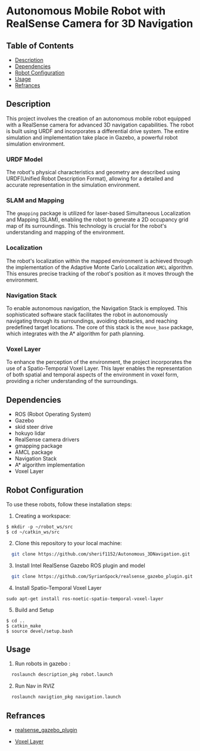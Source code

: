 # Autonomous Mobile Robot with RealSense Camera for 3D Navigation

## Table of Contents
- [Description](#description)
- [Dependencies](#dependencies)
- [Robot Configuration]( #robot-configuration)
- [Usage](#usage)
- [Refrances](#refrances)

## Description

This project involves the creation of an autonomous mobile robot equipped with a RealSense camera for advanced 3D navigation capabilities. The robot is built using URDF  and incorporates a differential drive system. The entire simulation and implementation take place in Gazebo, a powerful robot simulation environment.

### URDF Model
The robot's physical characteristics and geometry are described using URDF(Unified Robot Description Format), allowing for a detailed and accurate representation in the simulation environment.

### SLAM and Mapping
The `gmapping` package is utilized for laser-based Simultaneous Localization and Mapping (SLAM), enabling the robot to generate a 2D occupancy grid map of its surroundings. This technology is crucial for the robot's understanding and mapping of the environment.

### Localization
The robot's localization within the mapped environment is achieved through the implementation of the Adaptive Monte Carlo Localization `AMCL` algorithm. This ensures precise tracking of the robot's position as it moves through the environment.

### Navigation Stack
To enable autonomous navigation, the Navigation Stack is employed. This sophisticated software stack facilitates the robot in autonomously navigating through its surroundings, avoiding obstacles, and reaching predefined target locations. The core of this stack is the `move_base` package, which integrates with the A* algorithm for path planning.

###  Voxel Layer
To enhance the perception of the environment, the project incorporates the use of a Spatio-Temporal Voxel Layer. This layer enables the representation of both spatial and temporal aspects of the environment in voxel form, providing a richer understanding of the surroundings.

## Dependencies
- ROS (Robot Operating System)
- Gazebo
- skid steer drive
- hokuyo lidar
- RealSense camera drivers
- gmapping package
- AMCL package
- Navigation Stack
- A* algorithm implementation
- Voxel Layer

## Robot Configuration

To use these robots, follow these installation steps:

1. Creating a workspace:

```
$ mkdir -p ~/robot_ws/src
$ cd ~/catkin_ws/src 
```

2. Clone this repository to your local machine:

```bash
  git clone https://github.com/sherif1152/Autonomous_3DNavigation.git
```
3. Install Intel RealSense Gazebo ROS plugin and model
```bash
  git clone https://github.com/SyrianSpock/realsense_gazebo_plugin.git
```
4. Install Spatio-Temporal Voxel Layer
```
sudo apt-get install ros-noetic-spatio-temporal-voxel-layer
```
5. Build and Setup
```
$ cd ..
$ catkin_make
$ source devel/setup.bash 
```

## Usage
 1. Run robots in gazebo :
```bash
  roslaunch description_pkg robot.launch 
```
 2. Run Nav in RVIZ
```bash
  roslaunch navigtion_pkg navigation.launch 
```

## Refrances
- [realsense_gazebo_plugin](https://github.com/SyrianSpock/realsense_gazebo_plugin)

- [Voxel Layer](https://github.com/SteveMacenski/spatio_temporal_voxel_layer)

